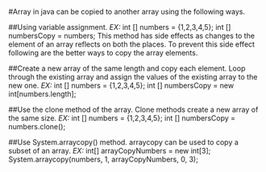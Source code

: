 #Array in java can be copied to another array using the following ways.

##Using variable assignment. 
_EX:_
    int [] numbers = {1,2,3,4,5};
    int [] numbersCopy = numbers;
This method has side effects as changes to the element of an array reflects on both the places. 
To prevent this side effect following are the better ways to copy the array elements.


##Create a new array of the same length and copy each element.
Loop through the existing array and assign the values of the existing array to the new one.
_EX:_
    int [] numbers = {1,2,3,4,5};
    int [] numbersCopy = new int[numbers.length];
    

##Use the clone method of the array. Clone methods create a new array of the same size.
_EX:_
    int [] numbers = {1,2,3,4,5};
    int [] numbersCopy = numbers.clone();

##Use System.arraycopy() method. arraycopy can be used to copy a subset of an array.
_EX:_
    int[] arrayCopyNumbers = new int[3];
    System.arraycopy(numbers, 1, arrayCopyNumbers, 0, 3);